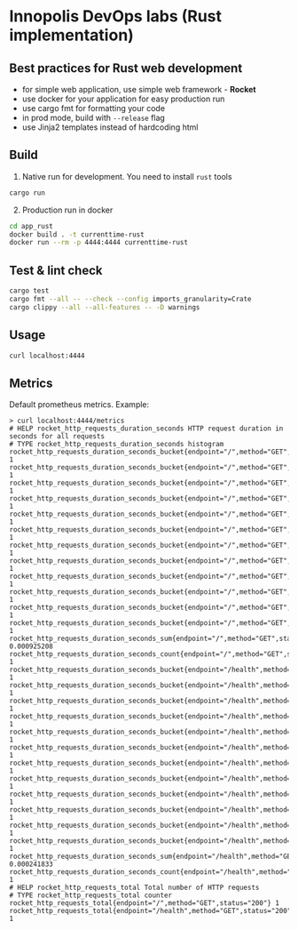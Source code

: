 # Innopolis DevOps labs (Rust implementation)

## Best practices for Rust web development

+ for simple web application, use simple web framework - **Rocket**
+ use docker for your application for easy production run
+ use cargo fmt for formatting your code
+ in prod mode, build with `--release` flag
+ use Jinja2 templates instead of hardcoding html

## Build

1. Native run for development. You need to install `rust` tools

```bash
cargo run
```

2. Production run in docker

```bash
cd app_rust
docker build . -t currenttime-rust
docker run --rm -p 4444:4444 currenttime-rust
```

## Test & lint check

```bash
cargo test
cargo fmt --all -- --check --config imports_granularity=Crate
cargo clippy --all --all-features -- -D warnings
```

## Usage

```bash
curl localhost:4444
```

## Metrics

Default prometheus metrics. Example:

```console
> curl localhost:4444/metrics
# HELP rocket_http_requests_duration_seconds HTTP request duration in seconds for all requests
# TYPE rocket_http_requests_duration_seconds histogram
rocket_http_requests_duration_seconds_bucket{endpoint="/",method="GET",status="200",le="0.005"} 1
rocket_http_requests_duration_seconds_bucket{endpoint="/",method="GET",status="200",le="0.01"} 1
rocket_http_requests_duration_seconds_bucket{endpoint="/",method="GET",status="200",le="0.025"} 1
rocket_http_requests_duration_seconds_bucket{endpoint="/",method="GET",status="200",le="0.05"} 1
rocket_http_requests_duration_seconds_bucket{endpoint="/",method="GET",status="200",le="0.1"} 1
rocket_http_requests_duration_seconds_bucket{endpoint="/",method="GET",status="200",le="0.25"} 1
rocket_http_requests_duration_seconds_bucket{endpoint="/",method="GET",status="200",le="0.5"} 1
rocket_http_requests_duration_seconds_bucket{endpoint="/",method="GET",status="200",le="1"} 1
rocket_http_requests_duration_seconds_bucket{endpoint="/",method="GET",status="200",le="2.5"} 1
rocket_http_requests_duration_seconds_bucket{endpoint="/",method="GET",status="200",le="5"} 1
rocket_http_requests_duration_seconds_bucket{endpoint="/",method="GET",status="200",le="10"} 1
rocket_http_requests_duration_seconds_bucket{endpoint="/",method="GET",status="200",le="+Inf"} 1
rocket_http_requests_duration_seconds_sum{endpoint="/",method="GET",status="200"} 0.000925208
rocket_http_requests_duration_seconds_count{endpoint="/",method="GET",status="200"} 1
rocket_http_requests_duration_seconds_bucket{endpoint="/health",method="GET",status="200",le="0.005"} 1
rocket_http_requests_duration_seconds_bucket{endpoint="/health",method="GET",status="200",le="0.01"} 1
rocket_http_requests_duration_seconds_bucket{endpoint="/health",method="GET",status="200",le="0.025"} 1
rocket_http_requests_duration_seconds_bucket{endpoint="/health",method="GET",status="200",le="0.05"} 1
rocket_http_requests_duration_seconds_bucket{endpoint="/health",method="GET",status="200",le="0.1"} 1
rocket_http_requests_duration_seconds_bucket{endpoint="/health",method="GET",status="200",le="0.25"} 1
rocket_http_requests_duration_seconds_bucket{endpoint="/health",method="GET",status="200",le="0.5"} 1
rocket_http_requests_duration_seconds_bucket{endpoint="/health",method="GET",status="200",le="1"} 1
rocket_http_requests_duration_seconds_bucket{endpoint="/health",method="GET",status="200",le="2.5"} 1
rocket_http_requests_duration_seconds_bucket{endpoint="/health",method="GET",status="200",le="5"} 1
rocket_http_requests_duration_seconds_bucket{endpoint="/health",method="GET",status="200",le="10"} 1
rocket_http_requests_duration_seconds_bucket{endpoint="/health",method="GET",status="200",le="+Inf"} 1
rocket_http_requests_duration_seconds_sum{endpoint="/health",method="GET",status="200"} 0.000241833
rocket_http_requests_duration_seconds_count{endpoint="/health",method="GET",status="200"} 1
# HELP rocket_http_requests_total Total number of HTTP requests
# TYPE rocket_http_requests_total counter
rocket_http_requests_total{endpoint="/",method="GET",status="200"} 1
rocket_http_requests_total{endpoint="/health",method="GET",status="200"} 1
```

